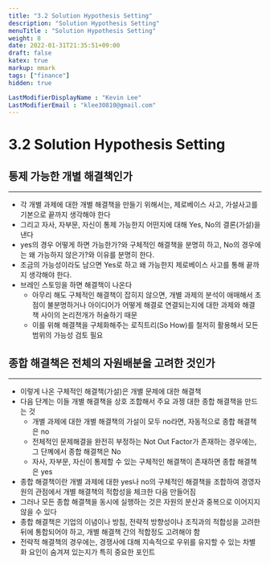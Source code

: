 ```yaml
---
title: "3.2 Solution Hypothesis Setting"
description: "Solution Hypothesis Setting"
menuTitle : "Solution Hypothesis Setting"
weight: 8
date: 2022-01-31T21:35:51+09:00
draft: false
katex: true
markup: mmark
tags: ["finance"]
hidden: true

LastModifierDisplayName : "Kevin Lee"
LastModifierEmail : "klee30810@gmail.com"
---
```


# 3.2 Solution Hypothesis Setting



## 통제 가능한 개별 해결책인가

---

- 각 개별 과제에 대한 개별 해결책을 만들기 위해서는, 제로베이스 사고, 가설사고를 기본으로 끝까지 생각해야 한다
- 그리고 자사, 자부문, 자신이 통제 가능한지 어떤지에 대해 Yes, No의 결론(가설)을 낸다
- yes의 경우 어떻게 하면 가능한가?와 구체적인 해결책을 분명히 하고, No의 경우에는 왜 가능하지 않은가?와 이유를 분명히 한다.
- 조금의 가능성이라도 남으면 Yes로 하고 왜 가능한지 제로베이스 사고를 통해 끝까지 생각해야 한다.
- 브레인 스토밍을 하면 해결책이 나온다
  - 아무리 해도 구체적인 해결책이 잡히지 않으면, 개별 과제의 분석이 애매해서 초점이 불분명하거나 아이디어가 어떻게 해결로 연결되는지에 대한 과제와 해결책 사이의 논리전개가 허술하기 때문
  - 이를 위해 해결책을 구체화해주는 로직트리(So How)를 철저히 활용해서 모든 범위의 가능성 검토 필요



## 종합 해결책은 전체의 자원배분을 고려한 것인가

---

- 이렇게 나온 구체적인 해결책(가설)은 개별 문제에 대한 해결책
- 다음 단계는 이들 개별 해결책을 상호 조합해서 주요 과젱 대한 종합 해결책을 만드는 것
  - 개별 과제에 대한 개별 해결책의 가설이 모두 no라면, 자동적으로 종합 해결책은 no
  - 전체적인 문제해결을 완전히 부정하는 Not Out Factor가 존재하는 경우에는, 그 단꼐에서 종합 해결책은 No
  - 자사, 자부문, 자신이 통제할 수 있는 구체적인 해결책이 존재하면 종합 해결책은 yes
- 종합 해결책이란 개별 과제에 대한 yes나 no의 구체적인 해결책을 조합하여 경영자원의 관점에서 개별 해결책의 적합성을 체크한 다음 만들어짐
- 그러나 모든 종합 해결책을 동시에 실행하는 것은 자원의 분산과 중복으로 이어지지 않을 수 있다
- 종합 해결책은 기업의 이념이나 방침, 전략적 방향성이나 조직과의 적합성을 고려한 뒤에 통합되어야 하고, 개별 해결책 간의 적합정도 고려해야 함
- 전략적 해결책의 경우에는, 경쟁사에 대해 지속적으로 우위를 유지할 수 있는 차별화 요인이 숨겨져 있는지가 특히 중요한 포인트

